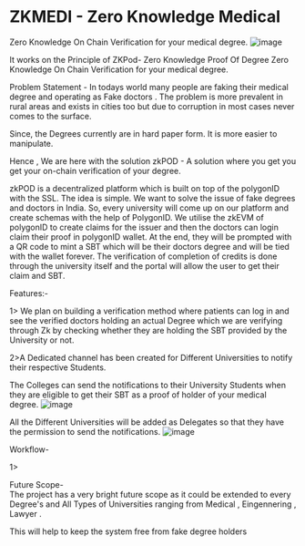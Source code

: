 # ZKMEDI - Zero Knowledge Medical 
Zero Knowledge On Chain Verification for your medical degree.
![image](https://user-images.githubusercontent.com/95926324/205470191-d72a0698-a861-424a-8f28-6014bc7d3530.png)

It works on the Principle of ZKPod- Zero Knowledge Proof Of Degree 
Zero Knowledge On Chain Verification for your medical degree.

Problem Statement - In todays world many people are faking their medical degree and operating as Fake doctors . 
The problem is more prevalent in rural areas and exists in cities too but due to corruption in most cases never comes to the surface.

Since, the Degrees currently are in hard paper form. It is more easier to manipulate.

Hence , We are here with the solution zkPOD - A solution where you get you get your on-chain verification of your degree.

zkPOD is a decentralized platform which is built on top of the polygonID with the SSL. The idea is simple. We want to solve the issue of fake degrees and doctors in India. So, every university will come up on our platform and create schemas with the help of PolygonID. We utilise the zkEVM of polygonID to create claims for the issuer and then the doctors can login claim their proof in polygonID wallet. At the end, they will be prompted with a QR code to mint a SBT which will be their doctors degree and will be tied with the wallet forever. The verification of completion of credits is done through the university itself and the portal will allow the user to get their claim and SBT.




Features:- 

1> We plan on building a verification method where patients can log in and see the verified doctors holding an actual Degree which we are verifying through Zk by checking whether they are holding the SBT provided by the University or not.

2>A Dedicated channel has been created for Different Universities to notify their respective Students.

The Colleges can send the notifications to their University Students when they are eligible to get their SBT as a proof of holder of your medical degree.
![image](https://user-images.githubusercontent.com/95926324/205470108-c9c354bf-ba4f-4574-ad9f-027915db45b3.png)

All the Different Universities will be added as Delegates so that they have the permission to send the notifications.
![image](https://user-images.githubusercontent.com/95926324/205470159-fcb5cf1a-62e7-491f-a426-62a4f27272e8.png)


Workflow- 

1> 


Future Scope-  
The project has a very bright future scope as it could be extended to every Degree's and All Types of Universities ranging from Medical , Eingennering , Lawyer .

This will help to keep the system free from fake degree holders 
